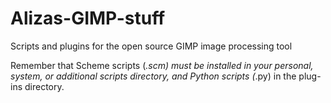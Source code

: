 # Alizas-GIMP-stuff
Scripts and plugins for the open source GIMP image processing tool

Remember that Scheme scripts (*.scm) must be installed in your personal, system, or additional scripts directory, 
and Python scripts (*.py) in the plug-ins directory.
